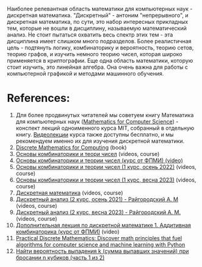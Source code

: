Наиболее релевантная область математики для компьютерных наук - дискретная математика. "Дискретный" - антоним "непрерывного", и дискретная математика, по сути, это набор интересных прикладных тем, которые не вошли в дисциплину, называемую математический анализ. Не стоит пытаться охватить весь спектр этих тем - эта дисциплина имеет слишком много подразделов. Более реалистичная цель - подтянуть логику, комбинаторику и вероятность, теорию сетов, теорию графов, и изучить немного теорию чисел, которая широко применяется в криптографии. Еще одна область математики, которую стоит изучить, это линейная алгебра. Она очень важна для работы с компьютерной графикой и методами машинного обучения.
# References:

1. Для более продвинутых читателей мы советуем книгу Математика для компьютерных наук ([Mathematics for Computer Science](https://courses.csail.mit.edu/6.042/spring17/mcs.pdf)) - конспект лекций одноименного курса MIT, собранный в отдельную книгу. [Видеолекции](https://ocw.mit.edu/courses/electrical-engineering-and-computer-science/6-042j-mathematics-for-computer-science-fall-2010/video-lectures/) курса также доступны бесплатно, и мы рекомендуем именно их для изучения дискретной математики.
2. [Discrete Mathematics for Computing](http://libgen.rs/book/index.php?md5=2ADD6E533A01828DD0F24FF6526CC755) (book)
3. [Основы комбинаторики и теори чисел](https://www.youtube.com/watch?v=hy08YTrcu1A&list=PL4_hYwCyhAvbGZOQrBtdahOGy4QydyTAB) (videos, course)
4. [Основы комбинаторики и теории чисел (курс от ФПМИ) (video)](https://www.youtube.com/watch?v=195_Qzs4zxQ&list=PL4_hYwCyhAvaQVTXoaN9LfTevGEfKzaZn)
5. [Основы комбинаторики и теории чисел (1 курс, осень 2022)](https://www.youtube.com/playlist?list=PL4_hYwCyhAvapIriPcZpubOFxFThZiKIi) (videos, course)
6. [Основы комбинаторики и теории чисел (1 курс, весна 2023)](https://www.youtube.com/playlist?list=PL4_hYwCyhAvbMblgW-EjZWpCbdz-6NTEj) (videos, course)
7. [Дискретная математика](https://www.youtube.com/watch?v=e98iysstIyw&list=PL4_hYwCyhAvaol0AYUevaMrW-uO4TYqUt) (videos, course)
8. [Дискретный анализ (2 курс, осень 2021) - Райгородский А. М](https://www.youtube.com/watch?v=WcH03Kqflm4&list=PL4_hYwCyhAva78XFKFG1MoMdWXyV5ntmE) (videos, course)
9. [Дискретный анализ (2 курс, весна 2023) - Райгородский А. М.](https://www.youtube.com/playlist?list=PL4_hYwCyhAvZGFAJd54v7jYl0FysH0zdg) (videos, course)
10. [Дополнительная лекция по дискретной математике 1. Аддитивная комбинаторика (курс от ФПМИ)](https://www.youtube.com/watch?v=8V8D_0VnMbI&list=PL4_hYwCyhAvZS0aR4uUyyaqXMgaCYep1c) (video)
11. [Practical Discrete Mathematics: Discover math principles that fuel algorithms for computer science and machine learning with Python](http://libgen.rs/book/index.php?md5=415C1FA12C39B984C33F8737E02D6267)
12. [Найти вероятность выпадения k (сумма выпавших значений) при бросании n кубиков (часть 1 из 2)](https://habr.com/ru/articles/676854/)